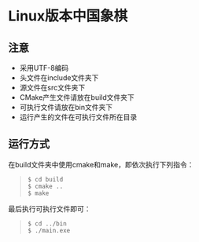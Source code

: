 # Linux版本中国象棋
## 注意
- 采用UTF-8编码
- 头文件在include文件夹下
- 源文件在src文件夹下
- CMake产生文件请放在build文件夹下
- 可执行文件请放在bin文件夹下
- 运行产生的文件在可执行文件所在目录
## 运行方式
在build文件夹中使用cmake和make，即依次执行下列指令：
> ```
> $ cd build
> $ cmake ..
> $ make
> ```

最后执行可执行文件即可：
> ```
> $ cd ../bin
> $ ./main.exe
> ```
